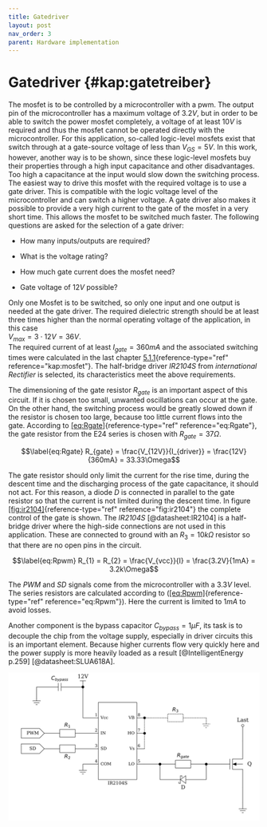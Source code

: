 ```yaml
---
title: Gatedriver
layout: post
nav_order: 3
parent: Hardware implementation
---
```


# Gatedriver {#kap:gatetreiber}

The mosfet is to
be controlled by a microcontroller with a pwm. The output pin of the microcontroller
has a maximum voltage of $3.2V$, but in order to be able to switch the
power mosfet completely, a voltage of at least $10V$ is required and
thus the mosfet cannot be operated directly with the microcontroller.
For this application, so-called logic-level mosfets exist that switch
through at a gate-source voltage of less than $V_{GS}=5V$. In this work,
however, another way is to be shown, since these logic-level mosfets buy
their properties through a high input capacitance and other
disadvantages. Too high a capacitance at the input would slow down the
switching process. The easiest way to drive this mosfet with the
required voltage is to use a gate driver. This is compatible with the
logic voltage level of the microcontroller and can switch a higher
voltage. A gate driver also makes it possible to provide a very high
current to the gate of the mosfet in a very short time. This allows the
mosfet to be switched much faster. The following questions are asked for
the selection of a gate driver:

-   How many inputs/outputs are required?

-   What is the voltage rating?

-   How much gate current does the mosfet need?

-   Gate voltage of $12V$ possible?

Only one Mosfet is to be switched, so only one input and one output is
needed at the gate driver. The required dielectric strength should be at
least three times higher than the normal operating voltage of the
application, in this case\
${V_{max}=3\cdot 12V=36V}$.\
The required current of at least ${I_{gate} = 360mA}$ and the associated
switching times were calculated in the last chapter
[5.1.1](#kap:mosfet){reference-type="ref" reference="kap:mosfet"}. The
half-bridge driver *IR2104S* from *international Rectifier* is selected,
its characteristics meet the above requirements. 

The dimensioning of the gate resistor $R_{gate}$ is an important aspect
of this circuit. If it is chosen too small, unwanted oscillations can
occur at the gate. On the other hand, the switching process would be
greatly slowed down if the resistor is chosen too large, because too
little current flows into the gate. According to
[\[eq:Rgate\]](#eq:Rgate){reference-type="ref" reference="eq:Rgate"},
the gate resistor from the E24 series is chosen with
$R_{gate}=37\Omega$.

$$\label{eq:Rgate}
R_{gate} = \frac{V_{12V}}{I_{driver}} = \frac{12V}{360mA} = 33.33\Omega$$

The gate resistor should only limit the current for the rise time,
during the descent time and the discharging process of the gate
capacitance, it should not act. For this reason, a diode $D$ is
connected in parallel to the gate resistor so that the current is not
limited during the descent time. In figure
[\[fig:ir2104\]](#fig:ir2104){reference-type="ref"
reference="fig:ir2104"} the complete control of the gate is shown. The
*IR2104S* [@datasheet:IR2104] is a half-bridge driver where the
high-side connections are not used in this application. These are
connected to ground with an $R_{3}=10k\Omega$ resistor so that there are
no open pins in the circuit. 

$$\label{eq:Rpwm}
R_{1} = R_{2} = \frac{V_{vcc}}{I} = \frac{3.2V}{1mA} = 3.2k\Omega$$

The
*PWM* and *SD* signals come from the microcontroller with a $3.3V$
level. The series resistors are calculated according to
([\[eq:Rpwm\]](#eq:Rpwm){reference-type="ref" reference="eq:Rpwm"}).
Here the current is limited to $1mA$ to avoid losses.

Another component is the bypass capacitor $C_{bypass}=1\mu F$, its task
is to decouple the chip from the voltage supply, especially in driver
circuits this is an important element. Because higher currents flow very
quickly here and the power supply is more heavily loaded as a
result [@IntelligentEnergy p.259] [@datasheet:SLUA618A].

![image](assets/image/ir2104.svg)
